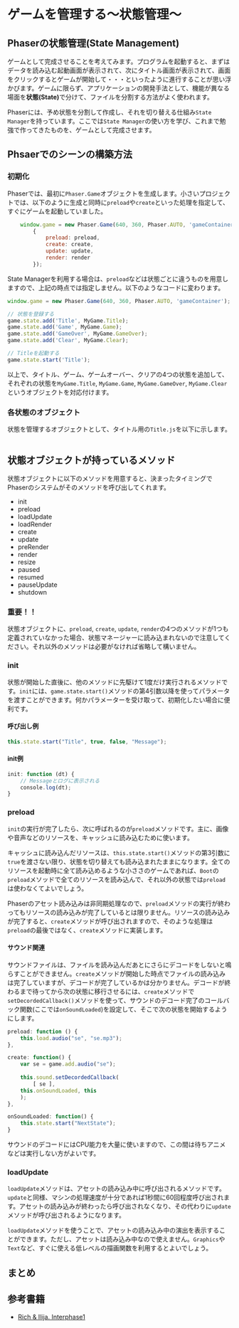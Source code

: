 # ゲームを管理する～状態管理～

## Phaserの状態管理(State Management)
ゲームとして完成させることを考えてみます。プログラムを起動すると、まずはデータを読み込む起動画面が表示されて、次にタイトル画面が表示されて、画面をクリックするとゲームが開始して・・・といったように進行することが思い浮かびます。ゲームに限らず、アプリケーションの開発手法として、機能が異なる場面を<b>状態(State)</b>で分けて、ファイルを分割する方法がよく使われます。

Phaserには、予め状態を分割して作成し、それを切り替える仕組み`State Manager`を持っています。ここでは`State Manager`の使い方を学び、これまで勉強で作ってきたものを、ゲームとして完成させます。

## Phsaerでのシーンの構築方法
### 初期化
Phaserでは、最初に`Phaser.Game`オブジェクトを生成します。小さいプロジェクトでは、以下のように生成と同時に`preload`や`create`といった処理を指定して、すぐにゲームを起動していました。

```javascript
	window.game = new Phaser.Game(640, 360, Phaser.AUTO, 'gameContainer',
		{
			preload: preload,
			create: create,
			update: update,
			render: render
		});
```

State Managerを利用する場合は、`preload`などは状態ごとに違うものを用意しますので、上記の時点では指定しません。以下のようなコードに変わります。

```javascript
window.game = new Phaser.Game(640, 360, Phaser.AUTO, 'gameContainer');

// 状態を登録する
game.state.add('Title', MyGame.Title);
game.state.add('Game', MyGame.Game);
game.state.add('GameOver', MyGame.GameOver);
game.state.add('Clear', MyGame.Clear);

// Titleを起動する
game.state.start('Title');
```

以上で、タイトル、ゲーム、ゲームオーバー、クリアの4つの状態を追加して、それぞれの状態を`MyGame.Title`, `MyGame.Game`, `MyGame.GameOver`, `MyGame.Clear`というオブジェクトを対応付けます。

### 各状態のオブジェクト
状態を管理するオブジェクトとして、タイトル用の`Title.js`を以下に示します。

```javascript

```

## 状態オブジェクトが持っているメソッド
状態オブジェクトに以下のメソッドを用意すると、決まったタイミングでPhaserのシステムがそのメソッドを呼び出してくれます。

- init
- preload
- loadUpdate
- loadRender
- create
- update
- preRender
- render
- resize
- paused
- resumed
- pauseUpdate
- shutdown

### 重要！！
状態オブジェクトに、`preload`, `create`, `update`, `render`の4つのメソッドが1つも定義されていなかった場合、状態マネージャーに読み込まれないので注意してください。それ以外のメソッドは必要がなければ省略して構いません。

### init
状態が開始した直後に、他のメソッドに先駆けて1度だけ実行されるメソッドです。`init`には、`game.state.start()`メソッドの第4引数以降を使ってパラメータを渡すことができます。何かパラメーターを受け取って、初期化したい場合に便利です。

#### 呼び出し例
```javascript
this.state.start("Title", true, false, "Message");
```

#### init例
```javascript
init: function (dt) {
    // Messageとログに表示される
    console.log(dt);
}
```

### preload
`init`の実行が完了したら、次に呼ばれるのが`preload`メソッドです。主に、画像や音声などのリソースを、キャッシュに読み込むために使います。

キャッシュに読み込んだリソースは、`this.state.start()`メソッドの第3引数に`true`を渡さない限り、状態を切り替えても読み込まれたままになります。全てのリソースを起動時に全て読み込めるような小ささのゲームであれば、`Boot`の`preload`メソッドで全てのリソースを読み込んで、それ以外の状態では`preload`は使わなくてよいでしょう。

Phaserのアセット読み込みは非同期処理なので、`preload`メソッドの実行が終わってもリソースの読み込みが完了しているとは限りません。リソースの読み込みが完了すると、`create`メソッドが呼び出されますので、そのような処理は`preload`の最後ではなく、`create`メソッドに実装します。

#### サウンド関連
サウンドファイルは、ファイルを読み込んだあとにさらにデコードをしないと鳴らすことができません。`create`メソッドが開始した時点でファイルの読み込みは完了していますが、デコードが完了しているかは分かりません。デコードが終わるまで待ってから次の状態に移行させるには、`create`メソッドで`setDecordedCallback()`メソッドを使って、サウンドのデコード完了のコールバック関数(ここでは`onSoundLoaded`)を設定して、そこで次の状態を開始するようにします。

```javascript
preload: function () {
    this.load.audio("se", "se.mp3");
},

create: function() {
    var se = game.add.audio("se");
    
    this.sound.setDecordedCallback(
        [ se ],
	this.onSoundLoaded, this
    );
},

onSoundLoaded: function() {
    this.state.start("NextState");
}

```

サウンドのデコードにはCPU能力を大量に使いますので、この間は待ちアニメなどは実行しない方がよいです。

### loadUpdate
`loadUpdate`メソッドは、アセットの読み込み中に呼び出されるメソッドです。`update`と同様、マシンの処理速度が十分であれば1秒間に60回程度呼び出されます。アセットの読み込みが終わったら呼び出されなくなり、その代わりに`update`メソッドが呼び出されるようになります。

`loadUpdate`メソッドを使うことで、アセットの読み込み中の演出を表示することができます。ただし、アセットは読み込み中なので使えません。`Graphics`や`Text`など、すぐに使える低レベルの描画関数を利用するとよいでしょう。










## まとめ

## 参考書籍
- [Rich & Ilija. Interphase1](https://phaser.io/interphase/1)



